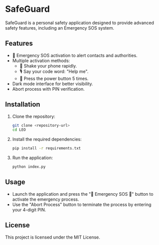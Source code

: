# SafeGuard

SafeGuard is a personal safety application designed to provide advanced safety features, including an Emergency SOS system.

## Features
- 🚨 Emergency SOS activation to alert contacts and authorities.
- Multiple activation methods:
  - 📱 Shake your phone rapidly.
  - 🎙️ Say your code word: "Help me".
  - 🔘 Press the power button 5 times.
- Dark mode interface for better visibility.
- Abort process with PIN verification.

## Installation

1. Clone the repository:
   ```bash
   git clone <repository-url>
   cd LEO
   ```

2. Install the required dependencies:
   ```bash
   pip install -r requirements.txt
   ```

3. Run the application:
   ```bash
   python index.py
   ```

## Usage

- Launch the application and press the "🚨 Emergency SOS 🚨" button to activate the emergency process.
- Use the "Abort Process" button to terminate the process by entering your 4-digit PIN.

## License

This project is licensed under the MIT License.
